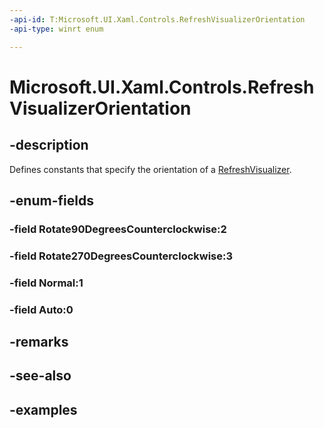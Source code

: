 ```yaml
---
-api-id: T:Microsoft.UI.Xaml.Controls.RefreshVisualizerOrientation
-api-type: winrt enum

---
```

<!-- Enumeration syntax.
public enum RefreshVisualizerOrientation : int 
-->

# Microsoft.UI.Xaml.Controls.RefreshVisualizerOrientation


## -description

Defines constants that specify the orientation of a [RefreshVisualizer](refreshvisualizer.md).


## -enum-fields

### -field Rotate90DegreesCounterclockwise:2


### -field Rotate270DegreesCounterclockwise:3


### -field Normal:1


### -field Auto:0


## -remarks


## -see-also


## -examples


